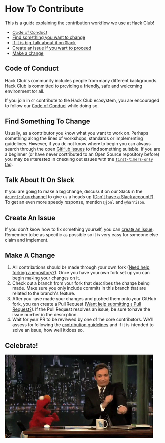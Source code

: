 # How To Contribute

This is a guide explaining the contribution workflow we use at Hack Club!

- [Code of Conduct](#code-of-conduct)
- [Find something you want to change](#find-something-to-change)
- [If it is big, talk about it on Slack](#talk-about-it-on-slack)
- [Create an issue if you want to proceed](#create-an-issue)
- [Make a change](#make-a-change)

## Code of Conduct

Hack Club's community includes people from many different backgrounds. Hack Club
is committed to providing a friendly, safe and welcoming environment for all.

If you join in or contribute to the Hack Club ecosystem, you are encouraged to
follow our [Code of Conduct](CONDUCT.md) while doing so.

## Find Something To Change

Usually, as a contributor you know what you want to work on. Perhaps something
along the lines of workshops, standards or implementing guidelines. However, if
you do not know where to begin you can always search through the open
[GitHub issues][issues] to find something suitable. If you are a beginner (or
have never contributed to an Open Source repository before) you may be
interested in checking out issues with the
[`first-timers-only` tag][first_timers].

[issues]: https://github.com/hackclub/hackclub/issues
[first_timers]: https://github.com/hackclub/hackclub/issues?utf8=%E2%9C%93&q=is%3Aissue+is%3Aopen+label%3Afirst-timers-only

## Talk About It On Slack

If you are going to make a big change, discuss it on our Slack in the
[`#curriculum` channel][curriculum_channel] to give us a heads up
([Don't have a Slack account?][slack]). To get an even more speedy response,
mention `@jonl` and `@harrison`.

[slack]: https://slack.starthackclub.io
[curriculum_channel]: https://starthackclub.slack.com/messages/curriculum/

## Create An Issue

If you don't know how to fix something yourself, you can
[create an issue][create_issue]. Remember to be as specific as possible so it is
very easy for someone else claim and implement.

[create_issue]: https://github.com/hackclub/hackclub/issues/new

## Make A Change

1. All contributions should be made through your own fork
   ([Need help forking a repository?][fork]). Once you have your own fork set up
   you can begin making your changes on it.
2. Check out a branch from your fork that describes the change being made. Make
   sure you only include commits in this branch that are related to the branch's
   feature.
3. After you have made your changes and pushed them onto your GitHub fork, you
   can create a Pull Request
   ([Want help submitting a Pull Request?][pull_request]). If the Pull Request
   resolves an issue, be sure to have the issue number in the description.
4. Wait for your PR to be reviewed by one of the core contributors. We'll assess
   for following the [contribution guidelines](GUIDELINES.md) and if it is
   intended to solve an issue, how well it does so.

[fork]: https://help.github.com/articles/fork-a-repo/
[pull_request]: https://help.github.com/articles/using-pull-requests/

## Celebrate!

![](img/dance.gif)

